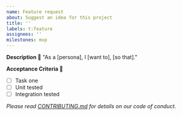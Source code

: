 ```yaml
---
name: Feature request
about: Suggest an idea for this project
title: ''
labels: t:feature
assignees: ''
milestones: mvp
---
```


**Description :thinking:**
"As a [persona], I [want to], [so that]."

**Acceptance Criteria :tada:**

- [ ] Task one
- [ ] Unit tested
- [ ] Integration tested

*Please read [CONTRIBUTING.md](https://github.com/the-pragmatic-dev/meco-api/blob/master/CONTRIBUTING.md) for details on our code of conduct.*
